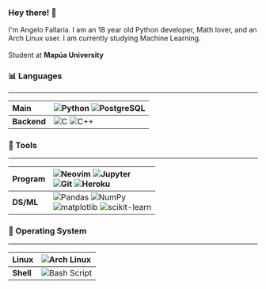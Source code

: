 ### Hey there! 👋
I'm Angelo Fallaria. I am an 18 year old Python developer, Math lover, and an Arch Linux user. I am currently studying Machine Learning.\
\
Student at **Mapúa University**


### 📊 Languages
---
Main | ![Python](https://img.shields.io/badge/python-%233776AB.svg?style=for-the-badge&logo=python&logoColor=white) ![PostgreSQL](https://img.shields.io/badge/PostgreSQL-316192?style=for-the-badge&logo=postgresql&logoColor=white)
:--- | :---
| **Backend** | ![C](https://img.shields.io/badge/c-%2300599C.svg?style=for-the-badge&logo=c&logoColor=white) ![C++](https://img.shields.io/badge/C%2B%2B-00599C?style=for-the-badge&logo=c%2B%2B&logoColor=white) |


### 🔧 Tools
---
Program | ![Neovim](https://img.shields.io/badge/Neovim-%2357A143.svg?style=for-the-badge&logo=neovim&logoColor=white) ![Jupyter](https://img.shields.io/badge/-jupyter_notebook-%23323330.svg?style=for-the-badge&logo=jupyter&logoColor=%23f37626)<br> ![Git](https://img.shields.io/badge/git-%23F05033.svg?style=for-the-badge&logo=git&logoColor=white) ![Heroku](https://img.shields.io/badge/Heroku-430098?style=for-the-badge&logo=heroku&logoColor=white)
:--- | :---
**DS/ML** | ![Pandas](https://img.shields.io/badge/pandas-%23150458.svg?style=for-the-badge&logo=pandas&logoColor=white) ![NumPy](https://img.shields.io/badge/numpy-%23013243.svg?style=for-the-badge&logo=numpy&logoColor=white)<br> ![matplotlib](https://img.shields.io/badge/matplotlib-%23323330.svg?style=for-the-badge&logo=python&logoColor=%23187bb4) ![scikit-learn](https://img.shields.io/badge/scikit--learn-%23e27d08.svg?style=for-the-badge&logo=scikit-learn&logoColor=white)


### 🤖 Operating System
---
Linux | ![Arch Linux](https://img.shields.io/badge/Arch_Linux-1793D1?style=for-the-badge&logo=arch-linux&logoColor=white)
:--- | :---
**Shell** | ![Bash Script](https://img.shields.io/badge/Bash-121011?style=for-the-badge&logo=gnu-bash&logoColor=white)
